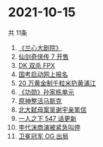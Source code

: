 # 2021-10-15
  共 11条

  <!-- BEGIN -->
  <!-- 最后更新时间:Fri Oct 15 2021 13:17:28 GMT+0000 (Coordinated Universal Time) -->
  1. [《兰心大剧院》](https://www.zhihu.com/search?q=兰心大剧院)
1. [仙剑奇侠传 7 开售](https://www.zhihu.com/search?q=仙剑奇侠传7)
1. [DK 双杀 FPX](https://www.zhihu.com/search?q=FPX)
1. [国考启动网上报名](https://www.zhihu.com/search?q=国考)
1. [20 万黄金制千粒米扔黄浦江](https://www.zhihu.com/search?q=黄金米)
1. [《功勋》孙家栋单元](https://www.zhihu.com/search?q=功勋)
1. [原神整活马斯克](https://www.zhihu.com/search?q=原神)
1. [北大弑母案吴谢宇亲笔信](https://www.zhihu.com/search?q=吴谢宇)
1. [一人之下 547 话更新](https://www.zhihu.com/search?q=一人之下)
1. [李代沫商演被紧急叫停](https://www.zhihu.com/search?q=李代沫)
1. [卫冕冠军 OG 出局](https://www.zhihu.com/search?q=og)
  <!-- END -->
  